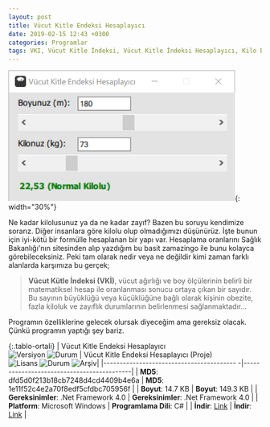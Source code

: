 ```yaml
---
layout: post
title: Vücut Kitle Endeksi Hesaplayıcı
date: 2019-02-15 12:43 +0300
categories: Programlar
tags: VKI, Vücut Kitle İndeksi, Vücut Kitle İndeksi Hesaplayıcı, Kilo Boy Oranı, Boy Kilo Oranı
---
```

![vki-hesaplayici](/images/programlar/vki-hesaplayici.png){: width="30%"}

Ne kadar kilolusunuz ya da ne kadar zayıf? Bazen bu soruyu kendimize sorarız. Diğer insanlara göre kilolu olup olmadığımızı düşünürüz. İşte bunun için iyi-kötü bir formülle hesaplanan bir yapı var. Hesaplama oranlarını Sağlık Bakanlığı'nın sitesinden alıp yazdığım bu basit zamazingo ile bunu kolayca görebileceksiniz. Peki tam olarak nedir veya ne değildir kimi zaman farklı alanlarda karşımıza bu gerçek;

> **Vücut Kütle İndeksi (VKİ)**, vücut ağırlığı ve boy ölçülerinin belirli bir matematiksel hesap ile oranlanması sonucu ortaya çıkan bir sayıdır. Bu sayının büyüklüğü veya küçüklüğüne bağlı olarak kişinin obezite, fazla kiloluk ve zayıflık durumlarının belirlenmesi sağlanmaktadır...

Programın özelliklerine gelecek olursak diyeceğim ama gereksiz olacak. Çünkü programın yaptığı şey bariz.

{:.tablo-ortali}
| Vücut Kitle Endeksi Hesaplayıcı <br>![Versiyon](https://img.shields.io/badge/Versiyon-1.1-blueviolet.svg?style=flat) ![Durum](https://img.shields.io/badge/Durum-Çalışıyor-success.svg?style=flat) | Vücut Kitle Endeksi Hesaplayıcı (Proje)<br>![Lisans](https://img.shields.io/badge/Lisans-MIT-blue.svg?style=flat) ![Durum](https://img.shields.io/badge/Proje-Sonlandırıldı-lightgray.svg?style=flat) ![Arşiv](https://img.shields.io/badge/Arşiv-orange.svg?style=flat)|
|----------------------------------------- -|-------------------------------------------|
| **MD5**: dfd5d0f213b18cb7248d4cd4409b4e6a | **MD5**: 1e11f52c4e2a70f8edf5cfdbc705956f | 
| **Boyut**: 14.7 KB                       | **Boyut**:  149.3 KB                         |
| **Gereksinimler**: .Net Framework 4.0     | **Gereksinimler**: .Net Framework 4.0      |
| **Platform**: Microsoft Windows           | **Programlama Dili**: C#                  |
| **İndir**: [Link](http://www.umutd.com/programlar/vucut-kitle-endeksi.zip)         | **İndir**: [Link](http://www.umutd.com/programlar/vucut-kitle-endeksi-proje.zip)                      |